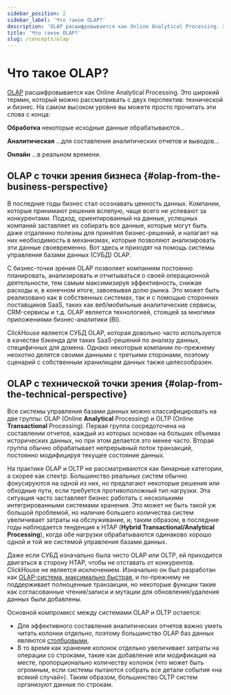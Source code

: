 ```yaml
---
sidebar_position: 2
sidebar_label: 'Что такое OLAP?'
description: 'OLAP расшифровывается как Online Analytical Processing. Это широкий термин, который можно рассматривать с двух перспектив: технической и бизнес.'
title: 'Что такое OLAP?'
slug: /concepts/olap
---
```


# Что такое OLAP?

[OLAP](https://en.wikipedia.org/wiki/Online_analytical_processing) расшифровывается как Online Analytical Processing. Это широкий термин, который можно рассматривать с двух перспектив: технической и бизнес. На самом высоком уровне вы можете просто прочитать эти слова с конца:

**Обработка** некоторые исходные данные обрабатываются...

**Аналитическая** ...для составления аналитических отчетов и выводов...

**Онлайн** ...в реальном времени.

## OLAP с точки зрения бизнеса {#olap-from-the-business-perspective}

В последние годы бизнес стал осознавать ценность данных. Компании, которые принимают решения вслепую, чаще всего не успевают за конкурентами. Подход, ориентированный на данные, успешных компаний заставляет их собирать все данные, которые могут быть даже отдаленно полезны для принятия бизнес-решений, и налагает на них необходимость в механизмах, которые позволяют анализировать эти данные своевременно. Вот здесь и приходят на помощь системы управления базами данных (СУБД) OLAP.

С бизнес-точки зрения OLAP позволяет компаниям постоянно планировать, анализировать и отчитываться о своей операционной деятельности, тем самым максимизируя эффективность, снижая расходы и, в конечном итоге, завоевывая долю рынка. Это может быть реализовано как в собственных системах, так и с помощью сторонних поставщиков SaaS, таких как веб/мобильные аналитические сервисы, CRM-сервисы и т.д. OLAP является технологией, стоящей за многими приложениями бизнес-аналитики (BI).

ClickHouse является СУБД OLAP, которая довольно часто используется в качестве бэкенда для таких SaaS-решений по анализу данных, специфичных для домена. Однако некоторые компании по-прежнему неохотно делятся своими данными с третьими сторонами, поэтому сценарий с собственным хранилищем данных также целесообразен.

## OLAP с технической точки зрения {#olap-from-the-technical-perspective}

Все системы управления базами данных можно классифицировать на две группы: OLAP (Online **Analytical** Processing) и OLTP (Online **Transactional** Processing). Первая группа сосредоточена на составлении отчетов, каждый из которых основан на больших объемах исторических данных, но при этом делается это менее часто. Вторая группа обычно обрабатывает непрерывный поток транзакций, постоянно модифицируя текущее состояние данных.

На практике OLAP и OLTP не рассматриваются как бинарные категории, а скорее как спектр. Большинство реальных систем обычно фокусируются на одной из них, но предлагают некоторые решения или обходные пути, если требуется противоположный тип нагрузки. Эта ситуация часто заставляет бизнес работать с несколькими интегрированными системами хранения. Это может не быть такой уж большой проблемой, но наличие большего количества систем увеличивает затраты на обслуживание, и, таким образом, в последние годы наблюдается тенденция к HTAP (**Hybrid Transactional/Analytical Processing**), когда обе нагрузки обрабатываются одинаково хорошо одной и той же системой управления базами данных.

Даже если СУБД изначально была чисто OLAP или OLTP, ей приходится двигаться в сторону HTAP, чтобы не отставать от конкурентов. ClickHouse не является исключением. Изначально он был разработан как [OLAP-система, максимально быстрая](/concepts/why-clickhouse-is-so-fast), и по-прежнему не поддерживает полноценные транзакции, но некоторые функции такие как согласованные чтения/записи и мутации для обновления/удаления данных были добавлены.

Основной компромисс между системами OLAP и OLTP остается:

- Для эффективного составления аналитических отчетов важно уметь читать колонки отдельно, поэтому большинство OLAP баз данных являются [столбцовыми](https://clickhouse.com/engineering-resources/what-is-columnar-database),
- В то время как хранение колонок отдельно увеличивает затраты на операции со строками, такие как добавление или модификация на месте, пропорционально количеству колонок (что может быть огромным, если системы пытаются собрать все детали события «на всякий случай»). Таким образом, большинство OLTP систем организуют данные по строкам.
